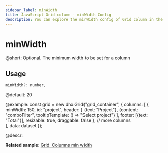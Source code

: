 ```yaml
---
sidebar_label: minWidth
title: JavaScript Grid column - minWidth Config 
description: You can explore the minWidth config of Grid column in the documentation of the DHTMLX JavaScript UI library. Browse developer guides and API reference, try out code examples and live demos, and download a free 30-day evaluation version of DHTMLX Suite.
---
```


# minWidth

@short: Optional. The minimum width to be set for a column

## Usage

~~~jsx
minWidth?: number,
~~~

@default: 20

@example:
const grid = new dhx.Grid("grid_container", {
    columns: [
        {
            minWidth: 150,
            id: "project",
            header: [
                {text: "Project"},
                {content: "comboFilter", tooltipTemplate: () => "Select project"}
            ],
            footer: [{text: "Total"}],
            resizable: true,
            draggable: false
        },
        // more columns   
    ],
    data: dataset
});

@descr:

**Related sample**: [Grid. Columns min width](https://snippet.dhtmlx.com/x5hmpi9d)